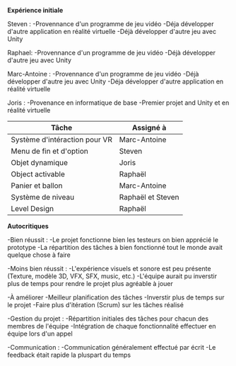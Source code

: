 **Expérience initiale**

Steven : 
    -Provennance d'un programme de jeu vidéo
    -Déja développer d'autre application en réalité virtuelle
    -Déjà développer d'autre jeu avec Unity

Raphael: 
    -Provennance d'un programme de jeu vidéo
    -Déjà développer d'autre jeu avec Unity

Marc-Antoine :
    -Provennance d'un programme de jeu vidéo
    -Déjà développer d'autre jeu avec Unity
    -Déja développer d'autre application en réalité virtuelle

Joris : 
    -Provenance en informatique de base 
    -Premier projet and Unity et en réalité virtuelle


|**Tâche**                      |**Assigné à**      |
|-------------------------------|-------------------|
| Système d'intéraction pour VR | Marc-Antoine      |
| Menu de fin et d'option       | Steven            |
| Objet dynamique               | Joris             |
| Object activable              | Raphaël           |
| Panier et ballon              | Marc-Antoine      |
| Système de niveau             | Raphaël et Steven |
| Level Design                  | Raphaël           |



**Autocritiques**

-Bien réussit : 
    -Le projet fonctionne bien les testeurs on bien apprécié le prototype
    -La répartition des tâches à bien fonctionné tout le monde avait quelque chose à faire

-Moins bien réussit :
    -L'expérience visuels et sonore est peu présente (Texture, modèle 3D, VFX, SFX, music, etc.) 
    -L'équipe aurait pu inverstir plus de temps pour rendre le projet plus agréable à jouer

-À améliorer
    -Meilleur planification des tâches 
    -Inverstir plus de temps sur le projet
    -Faire plus d'itération (Scrum) sur les tâches réalisé

-Gestion du projet :
    -Répartition initiales des tâches  pour chacun des membres de l'équipe
    -Intégration de chaque fonctionnalité effectuer en équipe lors d'un appel

-Communication :
    -Communication généralement effectué par écrit
    -Le feedback était rapide la pluspart du temps